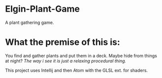 # Elgin-Plant-Game
A plant gathering game.

# What the premise of this is:
You find and gather plants and put them in a deck.
Maybe hide from things at night?
*The way i see it is just a relaxing procedural thing.*

This project uses Intellij and then Atom with the GLSL ext. for shaders.
